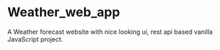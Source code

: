 # Weather_web_app
A  Weather forecast website with nice looking ui, rest api based vanilla JavaScript project.

